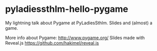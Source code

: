 pyladiessthlm-hello-pygame
==========================

My lightning talk about Pygame at PyLadiesSthlm. Slides and (almost) a game.

More info about Pygame: http://www.pygame.org/
Slides made with Reveal.js https://github.com/hakimel/reveal.js

